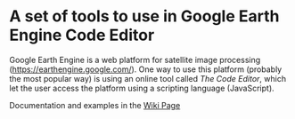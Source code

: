 # A set of tools to use in Google Earth Engine Code Editor

Google Earth Engine is a web platform for satellite image processing
(https://earthengine.google.com/). One way to use this platform (probably
the most popular way) is using an online tool called *The Code Editor*, which
let the user access the platform using a scripting language (JavaScript).

Documentation and examples in the [Wiki Page](https://github.com/fitoprincipe/geetools-code-editor/wiki)
